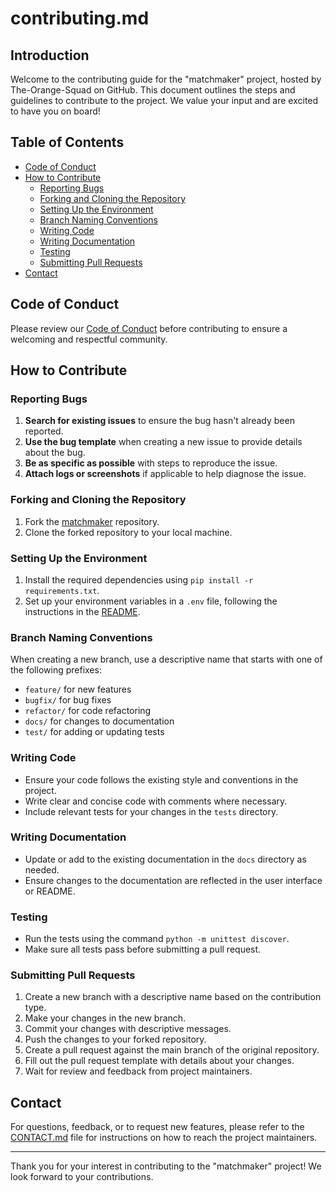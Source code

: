 # contributing.md

## Introduction

Welcome to the contributing guide for the "matchmaker" project, hosted by The-Orange-Squad on GitHub. This document outlines the steps and guidelines to contribute to the project. We value your input and are excited to have you on board!

## Table of Contents

- [Code of Conduct](#code-of-conduct)
- [How to Contribute](#how-to-contribute)
  - [Reporting Bugs](#reporting-bugs)
  - [Forking and Cloning the Repository](#forking-and-cloning)
  - [Setting Up the Environment](#setting-up-the-environment)
  - [Branch Naming Conventions](#branch-naming-conventions)
  - [Writing Code](#writing-code)
  - [Writing Documentation](#writing-documentation)
  - [Testing](#testing)
  - [Submitting Pull Requests](#submitting-pull-requests)
- [Contact](#contact)

## Code of Conduct

Please review our [Code of Conduct](CODE_OF_CONDUCT.md) before contributing to ensure a welcoming and respectful community.

## How to Contribute

### Reporting Bugs

1. **Search for existing issues** to ensure the bug hasn't already been reported.
2. **Use the bug template** when creating a new issue to provide details about the bug.
3. **Be as specific as possible** with steps to reproduce the issue.
4. **Attach logs or screenshots** if applicable to help diagnose the issue.

### Forking and Cloning the Repository

1. Fork the [matchmaker](https://github.com/The-Orange-Squad/matchmaker) repository.
2. Clone the forked repository to your local machine.

### Setting Up the Environment

1. Install the required dependencies using `pip install -r requirements.txt`.
2. Set up your environment variables in a `.env` file, following the instructions in the [README](README.md).

### Branch Naming Conventions

When creating a new branch, use a descriptive name that starts with one of the following prefixes:

- `feature/` for new features
- `bugfix/` for bug fixes
- `refactor/` for code refactoring
- `docs/` for changes to documentation
- `test/` for adding or updating tests

### Writing Code

- Ensure your code follows the existing style and conventions in the project.
- Write clear and concise code with comments where necessary.
- Include relevant tests for your changes in the `tests` directory.

### Writing Documentation

- Update or add to the existing documentation in the `docs` directory as needed.
- Ensure changes to the documentation are reflected in the user interface or README.

### Testing

- Run the tests using the command `python -m unittest discover`.
- Make sure all tests pass before submitting a pull request.

### Submitting Pull Requests

1. Create a new branch with a descriptive name based on the contribution type.
2. Make your changes in the new branch.
3. Commit your changes with descriptive messages.
4. Push the changes to your forked repository.
5. Create a pull request against the main branch of the original repository.
6. Fill out the pull request template with details about your changes.
7. Wait for review and feedback from project maintainers.

## Contact

For questions, feedback, or to request new features, please refer to the [CONTACT.md](CONTACT.md) file for instructions on how to reach the project maintainers.

---

Thank you for your interest in contributing to the "matchmaker" project! We look forward to your contributions.